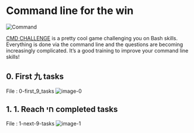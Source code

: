 # Command line for the win

![Command][]

[CMD CHALLENGE] is a pretty cool game challenging you on Bash skills. Everything is done via the command line and the questions are becoming increasingly complicated. It’s a good training to improve your command line skills!

## 0. First 九 tasks
File : 0-first_9_tasks
![image-0][]

## 1. 1. Reach חי completed tasks
File : 1-next-9-tasks
![image-1][]












[command]: https://live.staticflickr.com/65535/49567671508_231250a4de_h.jpg
[CMD CHALLENGE]: https://cmdchallenge.com/
[image-0]: https://live.staticflickr.com/65535/49572009963_0ca5120e3c_c.jpg
[image-1]: https://live.staticflickr.com/65535/49572009978_3dafbf16be_c.jpg


